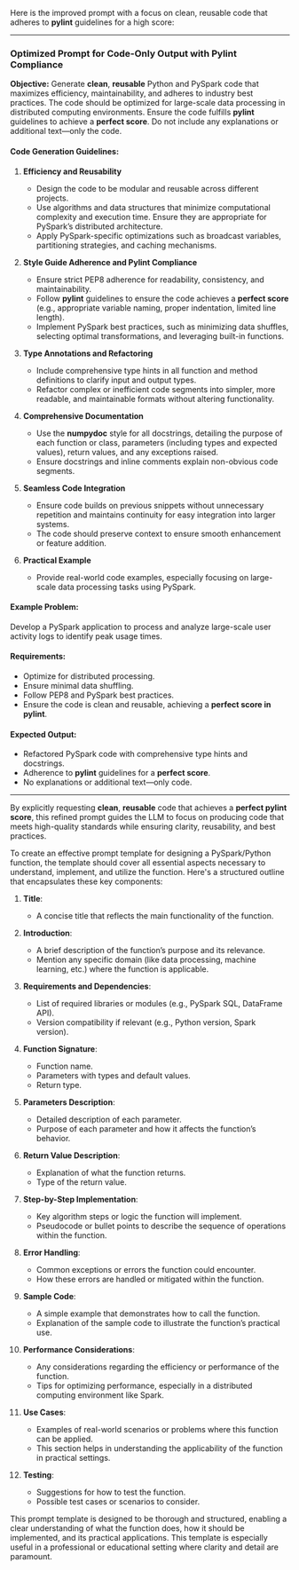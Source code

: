 Here is the improved prompt with a focus on clean, reusable code that adheres to **pylint** guidelines for a high score:

---

### Optimized Prompt for Code-Only Output with Pylint Compliance

**Objective:** Generate **clean**, **reusable** Python and PySpark code that maximizes efficiency, maintainability, and adheres to industry best practices. The code should be optimized for large-scale data processing in distributed computing environments. Ensure the code fulfills **pylint** guidelines to achieve a **perfect score**. Do not include any explanations or additional text—only the code.

#### Code Generation Guidelines:
1. **Efficiency and Reusability**  
    - Design the code to be modular and reusable across different projects.  
    - Use algorithms and data structures that minimize computational complexity and execution time. Ensure they are appropriate for PySpark’s distributed architecture.  
    - Apply PySpark-specific optimizations such as broadcast variables, partitioning strategies, and caching mechanisms.

2. **Style Guide Adherence and Pylint Compliance**  
    - Ensure strict PEP8 adherence for readability, consistency, and maintainability.  
    - Follow **pylint** guidelines to ensure the code achieves a **perfect score** (e.g., appropriate variable naming, proper indentation, limited line length).  
    - Implement PySpark best practices, such as minimizing data shuffles, selecting optimal transformations, and leveraging built-in functions.

3. **Type Annotations and Refactoring**  
    - Include comprehensive type hints in all function and method definitions to clarify input and output types.  
    - Refactor complex or inefficient code segments into simpler, more readable, and maintainable formats without altering functionality.

4. **Comprehensive Documentation**  
    - Use the **numpydoc** style for all docstrings, detailing the purpose of each function or class, parameters (including types and expected values), return values, and any exceptions raised.  
    - Ensure docstrings and inline comments explain non-obvious code segments.

5. **Seamless Code Integration**  
    - Ensure code builds on previous snippets without unnecessary repetition and maintains continuity for easy integration into larger systems.  
    - The code should preserve context to ensure smooth enhancement or feature addition.

6. **Practical Example**  
    - Provide real-world code examples, especially focusing on large-scale data processing tasks using PySpark.

#### Example Problem:  
Develop a PySpark application to process and analyze large-scale user activity logs to identify peak usage times.

#### Requirements:  
- Optimize for distributed processing.  
- Ensure minimal data shuffling.  
- Follow PEP8 and PySpark best practices.  
- Ensure the code is clean and reusable, achieving a **perfect score in pylint**.

#### Expected Output:  
- Refactored PySpark code with comprehensive type hints and docstrings.  
- Adherence to **pylint** guidelines for a **perfect score**.  
- No explanations or additional text—only code.

---

By explicitly requesting **clean**, **reusable** code that achieves a **perfect pylint score**, this refined prompt guides the LLM to focus on producing code that meets high-quality standards while ensuring clarity, reusability, and best practices.

To create an effective prompt template for designing a PySpark/Python function, the template should cover all essential aspects necessary to understand, implement, and utilize the function. Here's a structured outline that encapsulates these key components:

1. **Title**:
   - A concise title that reflects the main functionality of the function.

2. **Introduction**:
   - A brief description of the function’s purpose and its relevance.
   - Mention any specific domain (like data processing, machine learning, etc.) where the function is applicable.

3. **Requirements and Dependencies**:
   - List of required libraries or modules (e.g., PySpark SQL, DataFrame API).
   - Version compatibility if relevant (e.g., Python version, Spark version).

4. **Function Signature**:
   - Function name.
   - Parameters with types and default values.
   - Return type.

5. **Parameters Description**:
   - Detailed description of each parameter.
   - Purpose of each parameter and how it affects the function’s behavior.

6. **Return Value Description**:
   - Explanation of what the function returns.
   - Type of the return value.

7. **Step-by-Step Implementation**:
   - Key algorithm steps or logic the function will implement.
   - Pseudocode or bullet points to describe the sequence of operations within the function.

8. **Error Handling**:
   - Common exceptions or errors the function could encounter.
   - How these errors are handled or mitigated within the function.

9. **Sample Code**:
   - A simple example that demonstrates how to call the function.
   - Explanation of the sample code to illustrate the function’s practical use.

10. **Performance Considerations**:
    - Any considerations regarding the efficiency or performance of the function.
    - Tips for optimizing performance, especially in a distributed computing environment like Spark.

11. **Use Cases**:
    - Examples of real-world scenarios or problems where this function can be applied.
    - This section helps in understanding the applicability of the function in practical settings.

12. **Testing**:
    - Suggestions for how to test the function.
    - Possible test cases or scenarios to consider.

This prompt template is designed to be thorough and structured, enabling a clear understanding of what the function does, how it should be implemented, and its practical applications. This template is especially useful in a professional or educational setting where clarity and detail are paramount.